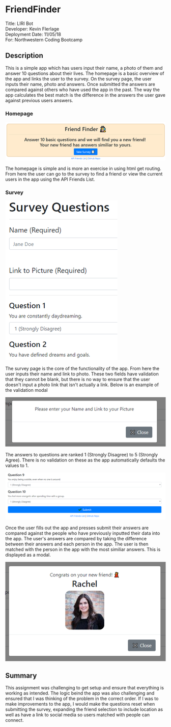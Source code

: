 # FriendFinder

Title: LIRI Bot<br />
Developer: Kevin Flerlage<br />
Deployment Date: 11/05/18<br />
For: Northwestern Coding Bootcamp<br />

## Description

This is a simple app which has users input their name, a photo of them and answer 10 questions about their lives. The homepage is a basic overview of the app and links the user to the survey. On the survey page, the user inputs their name, photo and answers. Once submitted the answers are compared against others who have used the app in the past. The way the app calculates the best match is the difference in the answers the user gave against previous users answers.<br />

### Homepage

![Homepage Preview](images/homePage.PNG)<br />

The homepage is simple and is more an exercise in using html get routing. From here the user can go to the survey to find a friend or view the current users in the app using the API Friends List.

### Survey

![Top of Survey Page](images/surveyTop.PNG)<br />

The survey page is the core of the functionality of the app. From here the user inputs their name and link to photo. These two fields have validation that they cannot be blank, but there is no way to ensure that the user doesn't input a photo link that isn't actually a link. Below is an example of the validation modal<br />

![Validation Modal](images/validationModal.PNG)<br />

The answers to questions are ranked 1 (Strongly Disagree) to 5 (Strongly Agree). There is no validation on these as the app automatically defaults the values to 1.

![Bottom of Survey Page](images/surveyBottom.PNG)<br />

Once the user fills out the app and presses submit their answers are compared against the people who have previously inputted their data into the app. The user's answers are compared by taking the difference between their answers and each person in the app. The user is then matched with the person in the app with the most similiar answers. This is displayed as a modal.

![New Friend Modal](images/newFriend.PNG)<br />

## Summary

This assignment was challenging to get setup and ensure that everything is working as intended. The logic beind the app was also challenging and ensured that I was thinking of the problem in the correct order. If I was to make improvements to the app, I would make the questions reset when submitting the survey, expanding the friend selection to include location as well as have a link to social media so users matched with people can connect.